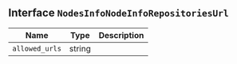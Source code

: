 ## Interface `NodesInfoNodeInfoRepositoriesUrl`

| Name | Type | Description |
| - | - | - |
| `allowed_urls` | string | &nbsp; |
